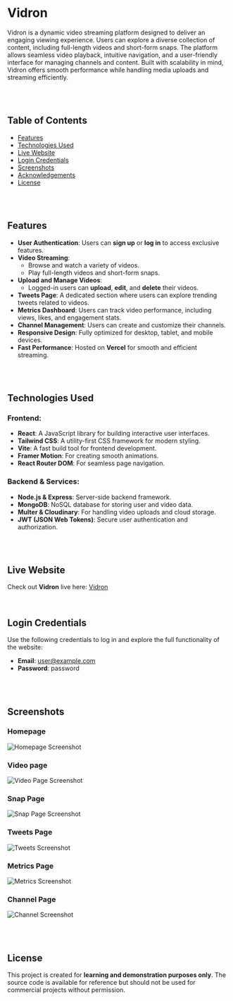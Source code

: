 # Vidron

Vidron is a dynamic video streaming platform designed to deliver an engaging viewing experience. Users can explore a diverse collection of content, including full-length videos and short-form snaps. The platform allows seamless video playback, intuitive navigation, and a user-friendly interface for managing channels and content. Built with scalability in mind, Vidron offers smooth performance while handling media uploads and streaming efficiently.

<br><br>

## Table of Contents

- [Features](#features)
- [Technologies Used](#technologies-used)
- [Live Website](#live-website)
- [Login Credentials](#login-credentials)
- [Screenshots](#screenshots)
- [Acknowledgements](#acknowledgements)
- [License](#license)

<br><br>

## Features

- **User Authentication**: Users can **sign up** or **log in** to access exclusive features.
- **Video Streaming**:
  - Browse and watch a variety of videos.
  - Play full-length videos and short-form snaps.
- **Upload and Manage Videos**:
  - Logged-in users can **upload**, **edit**, and **delete** their videos.
- **Tweets Page**: A dedicated section where users can explore trending tweets related to videos.
- **Metrics Dashboard**: Users can track video performance, including views, likes, and engagement stats.
- **Channel Management**: Users can create and customize their channels.
- **Responsive Design**: Fully optimized for desktop, tablet, and mobile devices.
- **Fast Performance**: Hosted on **Vercel** for smooth and efficient streaming.

<br><br>

## Technologies Used

### Frontend:

- **React**: A JavaScript library for building interactive user interfaces.
- **Tailwind CSS**: A utility-first CSS framework for modern styling.
- **Vite**: A fast build tool for frontend development.
- **Framer Motion**: For creating smooth animations.
- **React Router DOM**: For seamless page navigation.

### Backend & Services:

- **Node.js & Express**: Server-side backend framework.
- **MongoDB**: NoSQL database for storing user and video data.
- **Multer & Cloudinary**: For handling video uploads and cloud storage.
- **JWT (JSON Web Tokens)**: Secure user authentication and authorization.

<br><br>

## Live Website

Check out **Vidron** live here: [Vidron](https://vidron.vercel.app)

<br>

## Login Credentials

Use the following credentials to log in and explore the full functionality of the website:

- **Email**: user@example.com
- **Password**: password

<br><br>

## Screenshots

### Homepage

![Homepage Screenshot](public/Screenshots/vidronHome.png)

### Video page

![Video Page Screenshot](public/Screenshots/vidronVidPage.png)

### Snap Page

![Snap Page Screenshot](public/Screenshots/vidronSnap.png)

### Tweets Page

![Tweets Screenshot](public/Screenshots/vidronTweets.png)

### Metrics Page

![Metrics Screenshot](public/Screenshots/vidronMetrics.png)

### Channel Page

![Channel Screenshot](public/Screenshots/vidronChannel.png)

<br><br>

## License

This project is created for **learning and demonstration purposes only**. The source code is available for reference but should not be used for commercial projects without permission.
